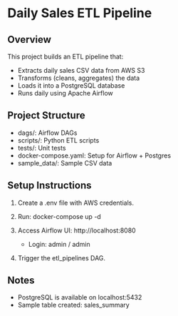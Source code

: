 # Daily Sales ETL Pipeline

## Overview
This project builds an ETL pipeline that:
- Extracts daily sales CSV data from AWS S3
- Transforms (cleans, aggregates) the data
- Loads it into a PostgreSQL database
- Runs daily using Apache Airflow

## Project Structure
- dags/: Airflow DAGs
- scripts/: Python ETL scripts
- tests/: Unit tests
- docker-compose.yaml: Setup for Airflow + Postgres
- sample_data/: Sample CSV data

## Setup Instructions
1. Create a .env file with AWS credentials.
2. Run:
   docker-compose up -d
    
3. Access Airflow UI: http://localhost:8080
    - Login: admin / admin
4. Trigger the etl_pipelines DAG.

## Notes
- PostgreSQL is available on localhost:5432
- Sample table created: sales_summary
